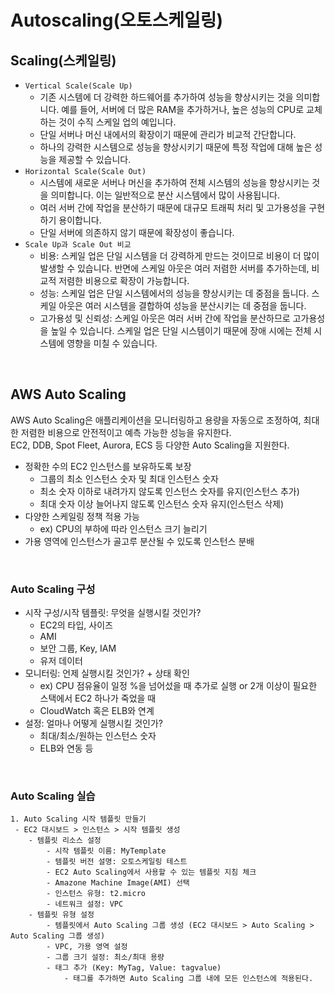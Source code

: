# Autoscaling(오토스케일링)

## Scaling(스케일링)

 - `Vertical Scale(Scale Up)`
    - 기존 시스템에 더 강력한 하드웨어를 추가하여 성능을 향상시키는 것을 의미합니다. 예를 들어, 서버에 더 많은 RAM을 추가하거나, 높은 성능의 CPU로 교체하는 것이 수직 스케일 업의 예입니다.
    - 단일 서버나 머신 내에서의 확장이기 때문에 관리가 비교적 간단합니다.
    - 하나의 강력한 시스템으로 성능을 향상시키기 때문에 특정 작업에 대해 높은 성능을 제공할 수 있습니다.
 - `Horizontal Scale(Scale Out)`
    - 시스템에 새로운 서버나 머신을 추가하여 전체 시스템의 성능을 향상시키는 것을 의미합니다. 이는 일반적으로 분산 시스템에서 많이 사용됩니다.
    - 여러 서버 간에 작업을 분산하기 때문에 대규모 트래픽 처리 및 고가용성을 구현하기 용이합니다.
    - 단일 서버에 의존하지 않기 때문에 확장성이 좋습니다.
 - `Scale Up과 Scale Out 비교`
    - 비용: 스케일 업은 단일 시스템을 더 강력하게 만드는 것이므로 비용이 더 많이 발생할 수 있습니다. 반면에 스케일 아웃은 여러 저렴한 서버를 추가하는데, 비교적 저렴한 비용으로 확장이 가능합니다.
    - 성능: 스케일 업은 단일 시스템에서의 성능을 향상시키는 데 중점을 둡니다. 스케일 아웃은 여러 시스템을 결합하여 성능을 분산시키는 데 중점을 둡니다.
    - 고가용성 및 신뢰성: 스케일 아웃은 여러 서버 간에 작업을 분산하므로 고가용성을 높일 수 있습니다. 스케일 업은 단일 시스템이기 때문에 장애 시에는 전체 시스템에 영향을 미칠 수 있습니다.

<br/>

## AWS Auto Scaling

AWS Auto Scaling은 애플리케이션을 모니터링하고 용량을 자동으로 조정하여, 최대한 저렴한 비용으로 안전적이고 예측 가능한 성능을 유지한다.  
EC2, DDB, Spot Fleet, Aurora, ECS 등 다양한 Auto Scaling을 지원한다.  

 - 정확한 수의 EC2 인스턴스를 보유하도록 보장
    - 그룹의 최소 인스턴스 숫자 및 최대 인스턴스 숫자
    - 최소 숫자 이하로 내려가지 않도록 인스턴스 숫자를 유지(인스턴스 추가)
    - 최대 숫자 이상 늘어나지 않도록 인스턴스 숫자 유지(인스턴스 삭제)
 - 다양한 스케일링 정책 적용 가능
    - ex) CPU의 부하에 따라 인스턴스 크기 늘리기
 - 가용 영역에 인스턴스가 골고루 분산될 수 있도록 인스턴스 분배

<br/>

### Auto Scaling 구성

 - 시작 구성/시작 템플릿: 무엇을 실행시킬 것인가?
    - EC2의 타입, 사이즈
    - AMI
    - 보안 그룹, Key, IAM
    - 유저 데이터
 - 모니터링: 언제 실행시킬 것인가? + 상태 확인
    - ex) CPU 점유율이 일정 %을 넘어섰을 때 추가로 실행 or 2개 이상이 필요한 스택에서 EC2 하나가 죽었을 때
    - CloudWatch 혹은 ELB와 연계
 - 설정: 얼마나 어떻게 실행시킬 것인가?
    - 최대/최소/원하는 인스턴스 숫자
    - ELB와 연동 등

<br/>

### Auto Scaling 실습

```
1. Auto Scaling 시작 템플릿 만들기
 - EC2 대시보드 > 인스턴스 > 시작 템플릿 생성
    - 템플릿 리소스 설정
        - 시작 템플릿 이름: MyTemplate
        - 템플릿 버전 설명: 오토스케일링 테스트
        - EC2 Auto Scaling에서 사용할 수 있는 템플릿 지침 체크
        - Amazone Machine Image(AMI) 선택
        - 인스턴스 유형: t2.micro
        - 네트워크 설정: VPC
    - 템플릿 유형 설정
        - 템플릿에서 Auto Scaling 그룹 생성 (EC2 대시보드 > Auto Scaling > Auto Scaling 그룹 생성)
        - VPC, 가용 영역 설정
        - 그룹 크기 설정: 최소/최대 용량
        - 태그 추가 (Key: MyTag, Value: tagvalue)
            - 태그를 추가하면 Auto Scaling 그룹 내에 모든 인스턴스에 적용된다.

```
